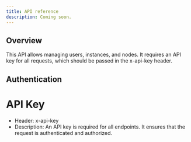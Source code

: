 ```yaml
---
title: API reference
description: Coming soon.
---
```


## Overview

This API allows managing users, instances, and nodes. It requires an API key for all requests, which should be passed in the x-api-key header.

## Authentication
# API Key
* Header: x-api-key
* Description: An API key is required for all endpoints. It ensures that the request is authenticated and authorized.
